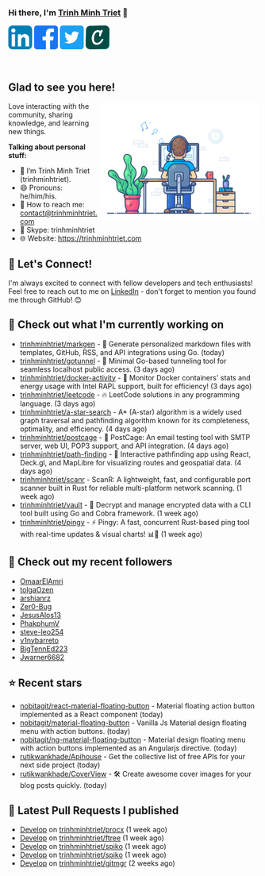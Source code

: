 ### Hi there, I'm <a href="https://trinhminhtriet.com" target="_blank" title="Trinh Minh Triet">Trinh Minh Triet</a> 👋

[![trinhminhtriet's LinkedIn Profile](images/linkedin.png)](https://linkedin.com/in/triet-trinh)
[![trinhminhtriet's Facebook Profile](images/facebook.png)](https://www.facebook.com/trinhminhtriet)
[![trinhminhtriet's X Profile](images/twitter.png)](https://x.com/trinhminhtriet)
[![trinhminhtriet's Credly Profile](images/credly.png)](https://www.credly.com/users/trinhminhtriet)

</br>

## Glad to see you here!

<img align="right" alt="Trinh Minh Triet" src="images/coding.gif" width="320px" />

Love interacting with the community, sharing knowledge, and learning new things.

**Talking about personal stuff:**

- 👨 I’m Trinh Minh Triet (trinhminhtriet).
- 😄 Pronouns: he/him/his.
- 📧 How to reach me: contact@trinhminhtriet.com
- 💬 Skype: trinhminhtriet
- 🌐 Website: https://trinhminhtriet.com

## 🤝 Let's Connect! 

I'm always excited to connect with fellow developers and tech enthusiasts! 
Feel free to reach out to me on [LinkedIn](https://linkedin.com/in/triet-trinh) - don't forget to mention you found me through GitHub! 😊

## 👷 Check out what I'm currently working on

- [trinhminhtriet/markgen](https://github.com/trinhminhtriet/markgen) - 📜 Generate personalized markdown files with templates, GitHub, RSS, and API integrations using Go. (today)
- [trinhminhtriet/gotunnel](https://github.com/trinhminhtriet/gotunnel) - 🚀 Minimal Go-based tunneling tool for seamless localhost public access. (3 days ago)
- [trinhminhtriet/docker-activity](https://github.com/trinhminhtriet/docker-activity) - 🚀 Monitor Docker containers&#39; stats and energy usage with Intel RAPL support, built for efficiency! (3 days ago)
- [trinhminhtriet/leetcode](https://github.com/trinhminhtriet/leetcode) - 🔥 LeetCode solutions in any programming language. (3 days ago)
- [trinhminhtriet/a-star-search](https://github.com/trinhminhtriet/a-star-search) - A* (A-star) algorithm is a widely used graph traversal and pathfinding algorithm known for its completeness, optimality, and efficiency. (4 days ago)
- [trinhminhtriet/postcage](https://github.com/trinhminhtriet/postcage) - 📧 PostCage: An email testing tool with SMTP server, web UI, POP3 support, and API integration. (4 days ago)
- [trinhminhtriet/path-finding](https://github.com/trinhminhtriet/path-finding) - 🚀 Interactive pathfinding app using React, Deck.gl, and MapLibre for visualizing routes and geospatial data. (4 days ago)
- [trinhminhtriet/scanr](https://github.com/trinhminhtriet/scanr) - ScanR: A lightweight, fast, and configurable port scanner built in Rust for reliable multi-platform network scanning. (1 week ago)
- [trinhminhtriet/vault](https://github.com/trinhminhtriet/vault) - 🔐 Decrypt and manage encrypted data with a CLI tool built using Go and Cobra framework. (1 week ago)
- [trinhminhtriet/pingy](https://github.com/trinhminhtriet/pingy) - ⚡ Pingy: A fast, concurrent Rust-based ping tool with real-time updates &amp; visual charts! 📊🚀 (1 week ago)

## 👯 Check out my recent followers

- [OmaarElAmri](https://github.com/OmaarElAmri)
- [tolgaOzen](https://github.com/tolgaOzen)
- [arshianrz](https://github.com/arshianrz)
- [Zer0-Bug](https://github.com/Zer0-Bug)
- [JesusAlos13](https://github.com/JesusAlos13)
- [PhakphumV](https://github.com/PhakphumV)
- [steve-leo254](https://github.com/steve-leo254)
- [v1nybarreto](https://github.com/v1nybarreto)
- [BigTennEd223](https://github.com/BigTennEd223)
- [Jwarner6682](https://github.com/Jwarner6682)

## ⭐ Recent stars

- [nobitagit/react-material-floating-button](https://github.com/nobitagit/react-material-floating-button) - Material floating action button implemented as a React component (today)
- [nobitagit/material-floating-button](https://github.com/nobitagit/material-floating-button) - Vanilla Js Material design floating menu with action buttons. (today)
- [nobitagit/ng-material-floating-button](https://github.com/nobitagit/ng-material-floating-button) - Material design floating menu with action buttons implemented as an Angularjs directive. (today)
- [rutikwankhade/Apihouse](https://github.com/rutikwankhade/Apihouse) - Get the collective list of free APIs for your next side project (today)
- [rutikwankhade/CoverView](https://github.com/rutikwankhade/CoverView) - 🛠 Create awesome cover images for your blog posts quickly. (today)

## 🔨 Latest Pull Requests I published

- [Develop](https://github.com/trinhminhtriet/procx/pull/24) on [trinhminhtriet/procx](https://github.com/trinhminhtriet/procx) (1 week ago)
- [Develop](https://github.com/trinhminhtriet/ftree/pull/8) on [trinhminhtriet/ftree](https://github.com/trinhminhtriet/ftree) (1 week ago)
- [Develop](https://github.com/trinhminhtriet/spiko/pull/13) on [trinhminhtriet/spiko](https://github.com/trinhminhtriet/spiko) (1 week ago)
- [Develop](https://github.com/trinhminhtriet/spiko/pull/12) on [trinhminhtriet/spiko](https://github.com/trinhminhtriet/spiko) (1 week ago)
- [Develop](https://github.com/trinhminhtriet/gitmgr/pull/39) on [trinhminhtriet/gitmgr](https://github.com/trinhminhtriet/gitmgr) (2 weeks ago)
